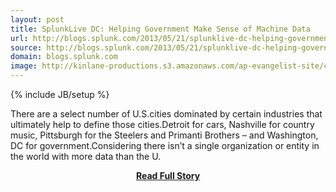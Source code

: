 ```yaml
---
layout: post
title: SplunkLive DC: Helping Government Make Sense of Machine Data
url: http://blogs.splunk.com/2013/05/21/splunklive-dc-helping-government-make-sense-of-machine-data/
source: http://blogs.splunk.com/2013/05/21/splunklive-dc-helping-government-make-sense-of-machine-data/
domain: blogs.splunk.com
image: http://kinlane-productions.s3.amazonaws.com/ap-evangelist-site/curated/screenshots/8971_blogs_splunk_com.png
---
```

{% include JB/setup %}<p>There are a select number of U.S.cities dominated by certain industries that ultimately help to define those cities.Detroit for cars, Nashville for country music, Pittsburgh for the Steelers and Primanti Brothers – and Washington, DC for government.Considering there isn’t a single organization or entity in the world with more data than the U.</p>
<center><p><a href="http://blogs.splunk.com/2013/05/21/splunklive-dc-helping-government-make-sense-of-machine-data/" style='padding:25px; font-sze:18px; font-weight: bold;'>Read Full Story</a></p></center>
